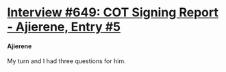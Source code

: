 # [Interview #649: COT Signing Report - Ajierene, Entry #5](https://www.theoryland.com/intvmain.php?i=649#5)

#### Ajierene

My turn and I had three questions for him.

